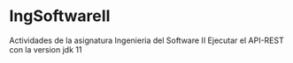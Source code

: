 # IngSoftwareII
Actividades de la asignatura Ingenieria del Software II
Ejecutar el API-REST con la version jdk 11
